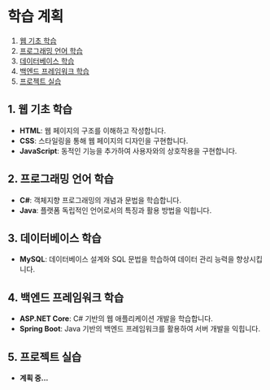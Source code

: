 # 학습 계획

1. [웹 기초 학습](#웹-기초-학습)
2. [프로그래밍 언어 학습](#프로그래밍-언어-학습)
3. [데이터베이스 학습](#데이터베이스-학습)
4. [백엔드 프레임워크 학습](#백엔드-프레임워크-학습)
5. [프로젝트 실습](#프로젝트-실습)

## 1. 웹 기초 학습

- **HTML**: 웹 페이지의 구조를 이해하고 작성합니다.
- **CSS**: 스타일링을 통해 웹 페이지의 디자인을 구현합니다.
- **JavaScript**: 동적인 기능을 추가하여 사용자와의 상호작용을 구현합니다.

## 2. 프로그래밍 언어 학습

- **C#**: 객체지향 프로그래밍의 개념과 문법을 학습합니다.
- **Java**: 플랫폼 독립적인 언어로서의 특징과 활용 방법을 익힙니다.

## 3. 데이터베이스 학습

- **MySQL**: 데이터베이스 설계와 SQL 문법을 학습하여 데이터 관리 능력을 향상시킵니다.

## 4. 백엔드 프레임워크 학습

- **ASP.NET Core**: C# 기반의 웹 애플리케이션 개발을 학습합니다.
- **Spring Boot**: Java 기반의 백엔드 프레임워크를 활용하여 서버 개발을 익힙니다.

## 5. 프로젝트 실습

- **계획 중...**

